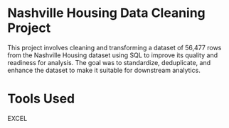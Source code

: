 # Nashville Housing Data Cleaning Project

This project involves cleaning and transforming a dataset of 56,477 rows from the Nashville Housing dataset using SQL to improve its quality and readiness for analysis. The goal was to standardize, deduplicate, and enhance the dataset to make it suitable for downstream analytics.

# Tools Used

EXCEL 
